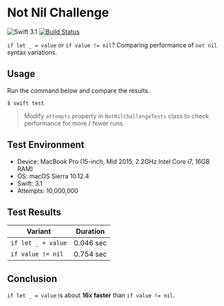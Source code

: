 # Not Nil Challenge

![Swift 3.1](https://img.shields.io/badge/Swift-3.1-orange.svg)
[![Build Status](https://travis-ci.org/albinekcom/NotNilChallenge.svg?branch=master)](https://travis-ci.org/albinekcom/NotNilChallenge)

`if let _ = value` or `if value != nil`? Comparing performance of `not nil` syntax variations.


## Usage

Run the command below and compare the results.

```
$ swift test
```

> Modify `attempts` property in `NotNilChallengeTests` class to check performance for more / fewer runs.


## Test Environment

- Device: MacBook Pro (15-inch, Mid 2015, 2.2GHz Intel Core i7, 16GB RAM)
- OS: macOS Sierra 10.12.4
- Swift: 3.1
- Attempts: 10,000,000


## Test Results

| Variant            | Duration  |
|--------------------|-----------|
| `if let _ = value` | 0.046 sec |
| `if value != nil`  | 0.754 sec |


## Conclusion

`if let _ = value` is about **16x faster** than `if value != nil`.

